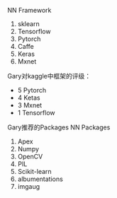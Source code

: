 NN Framework
1. sklearn
2. Tensorflow
3. Pytorch
4. Caffe
5. Keras
6. Mxnet

Gary对kaggle中框架的评级：
* 5 Pytorch
* 4 Ketas
* 3 Mxnet
* 1 Tensorflow

Gary推荐的Packages
NN Packages
1. Apex
2. Numpy
3. OpenCV
5. PIL
6. Scikit-learn
7. albumentations
8. imgaug





